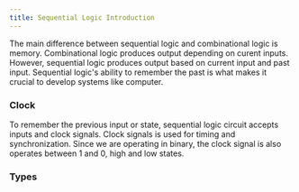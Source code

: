 ```yaml
---
title: Sequential Logic Introduction
---
```


The main difference between sequential logic and combinational logic is memory. Combinational logic produces output depending on curent inputs. However, sequential logic produces output based on current input and past input. Sequential logic's ability to remember the past is what makes it crucial to develop systems like computer.

### Clock

To remember the previous input or state, sequential logic circuit accepts inputs and clock signals. Clock signals is used for timing and synchronization. Since we are operating in binary, the clock signal is also operates between 1 and 0, high and low states.


### Types

